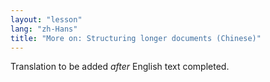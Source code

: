 ```yaml
---
layout: "lesson"
lang: "zh-Hans"
title: "More on: Structuring longer documents (Chinese)"
---
```

Translation to be added _after_ English text completed.
